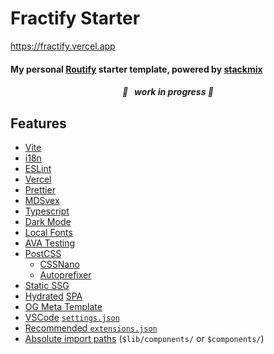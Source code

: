 # Fractify Starter
https://fractify.vercel.app

#### My personal [Routify](https://routify.dev) starter template, powered by [stackmix](https://github.com/roxiness/stackmix)

<center>
	<h5 align=center> 🚧 &nbsp; <em>work in progress</em> 🚧  </h5>
</center>

## Features

- [Vite](http://vitejs.dev/)
- [i18n](https://developer.mozilla.org/en-US/docs/Mozilla/Add-ons/WebExtensions/API/i18n)
- [ESLint](https://eslint.org/)
- [Vercel](https://vercel.com/)
- [Prettier](https://prettier.io/)
- [MDSvex](https://mdsvex.com/)
- [Typescript](https://www.typescriptlang.org/)
- [Dark Mode](https://blog.weekdone.com/why-you-should-switch-on-dark-mode/)
- [Local Fonts](https://www.tunetheweb.com/blog/should-you-self-host-google-fonts/)
- [AVA Testing](https://github.com/avajs/ava)
- [PostCSS](https://postcss.org/)
	- [CSSNano](https://cssnano.co/)
	- [Autoprefixer](https://github.com/postcss/autoprefixer)
- [Static SSG](https://github.com/roxiness/spank)
- [Hydrated](https://en.wikipedia.org/wiki/Hydration_(web_development)) [SPA](https://en.wikipedia.org/wiki/Single-page_application)
- [OG Meta Template](https://ogp.me/)
- [VSCode](https://code.visualstudio.com/) [`settings.json`](https://marketplace.visualstudio.com/items?itemName=svelte.svelte-vscode)
- [Recommended `extensions.json`](https://code.visualstudio.com/docs/editor/extension-marketplace#_recommended-extensions)
- [Absolute import paths](https://levelup.gitconnected.com/get-rid-of-relative-import-path-hell-in-your-typescript-project-9952adec2e84) (`$lib/components/` or `$components/`)